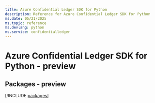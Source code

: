 ```yaml
---
title: Azure Confidential Ledger SDK for Python
description: Reference for Azure Confidential Ledger SDK for Python
ms.date: 05/21/2025
ms.topic: reference
ms.devlang: python
ms.service: confidentialledger
---
```

# Azure Confidential Ledger SDK for Python - preview
## Packages - preview
[!INCLUDE [packages](confidential-ledger-index.md)]